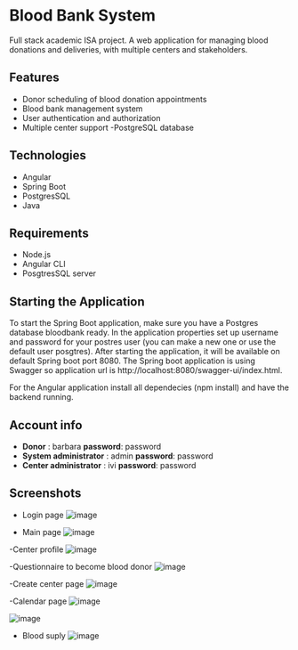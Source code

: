# **Blood Bank System**
Full stack academic ISA project. A web application for managing blood donations and deliveries, with multiple centers and stakeholders.

## Features
- Donor scheduling of blood donation appointments
- Blood bank management system
- User authentication and authorization
- Multiple center support
-PostgreSQL database

## Technologies
- Angular
- Spring Boot
- PostgresSQL
- Java

## Requirements
- Node.js
- Angular CLI
- PosgtresSQL server

## Starting the Application
To start the Spring Boot application, make sure you have a Postgres database bloodbank ready. In the application properties set up username and password for your postres user (you can make a new one or use the default user posgtres). After starting the application, it will be available on default Spring boot port 8080. The Spring boot application is using Swagger so application url is http://localhost:8080/swagger-ui/index.html.

For the Angular application install all dependecies (npm install) and have the backend running.

## Account info
- **Donor** : barbara    **password**: password
- **System administrator** : admin    **password**: password
- **Center administrator** : ivi    **password**: password

## Screenshots
- Login page
![image](https://user-images.githubusercontent.com/93544830/215596488-d853d593-f15b-46ff-a625-c657845e6c57.png)

- Main page
![image](https://user-images.githubusercontent.com/93544830/215596693-0232404d-6007-4cce-b221-a856ac0dbc15.png)

-Center profile
![image](https://user-images.githubusercontent.com/93544830/215597085-6878e10e-a57b-4793-b0a8-60191db51214.png)

-Questionnaire to become blood donor
![image](https://user-images.githubusercontent.com/93544830/215597231-9f16efb0-5c20-4760-9ec4-9b3e71073992.png)

-Create center page
![image](https://user-images.githubusercontent.com/93544830/215599079-43115898-34e3-439c-84ae-9372fe1d27aa.png)

-Calendar page
![image](https://user-images.githubusercontent.com/93544830/215599314-1c553d83-6ec0-4e9c-a579-db2ec670979d.png)

![image](https://user-images.githubusercontent.com/93544830/215599480-7c06b143-9440-45f9-8e19-afe5ed0c4d7e.png)
- Blood suply
![image](https://user-images.githubusercontent.com/93544830/215599673-f4c90fe2-270b-45f4-a377-52930640598b.png)












